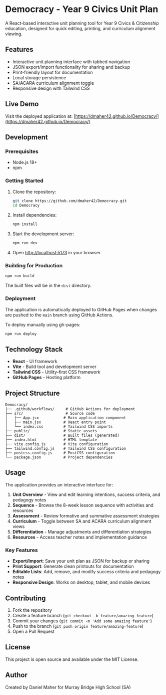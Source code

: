 # Democracy - Year 9 Civics Unit Plan

A React-based interactive unit planning tool for Year 9 Civics & Citizenship education, designed for quick editing, printing, and curriculum alignment viewing.

## Features

- Interactive unit planning interface with tabbed navigation
- JSON export/import functionality for sharing and backup
- Print-friendly layout for documentation
- Local storage persistence
- SA/ACARA curriculum alignment toggle
- Responsive design with Tailwind CSS

## Live Demo

Visit the deployed application at: [https://dmaher42.github.io/Democracy/](https://dmaher42.github.io/Democracy/)

## Development

### Prerequisites

- Node.js 18+ 
- npm

### Getting Started

1. Clone the repository:
   ```bash
   git clone https://github.com/dmaher42/Democracy.git
   cd Democracy
   ```

2. Install dependencies:
   ```bash
   npm install
   ```

3. Start the development server:
   ```bash
   npm run dev
   ```

4. Open [http://localhost:5173](http://localhost:5173) in your browser.

### Building for Production

```bash
npm run build
```

The built files will be in the `dist` directory.

### Deployment

The application is automatically deployed to GitHub Pages when changes are pushed to the `main` branch using GitHub Actions.

To deploy manually using gh-pages:

```bash
npm run deploy
```

## Technology Stack

- **React** - UI framework
- **Vite** - Build tool and development server
- **Tailwind CSS** - Utility-first CSS framework
- **GitHub Pages** - Hosting platform

## Project Structure

```
Democracy/
├── .github/workflows/     # GitHub Actions for deployment
├── src/                   # Source code
│   ├── App.jsx           # Main application component
│   ├── main.jsx          # React entry point
│   └── index.css         # Tailwind CSS imports
├── public/               # Static assets
├── dist/                 # Built files (generated)
├── index.html            # HTML template
├── vite.config.js        # Vite configuration
├── tailwind.config.js    # Tailwind CSS configuration
├── postcss.config.js     # PostCSS configuration
└── package.json          # Project dependencies
```

## Usage

The application provides an interactive interface for:

1. **Unit Overview** - View and edit learning intentions, success criteria, and pedagogy notes
2. **Sequence** - Browse the 8-week lesson sequence with activities and resources
3. **Assessment** - Review formative and summative assessment strategies
4. **Curriculum** - Toggle between SA and ACARA curriculum alignment views
5. **Differentiation** - Manage adjustments and differentiation strategies
6. **Resources** - Access teacher notes and implementation guidance

### Key Features

- **Export/Import**: Save your unit plan as JSON for backup or sharing
- **Print Support**: Generate clean printouts for documentation
- **Editable Lists**: Add, remove, and modify success criteria and pedagogy notes
- **Responsive Design**: Works on desktop, tablet, and mobile devices

## Contributing

1. Fork the repository
2. Create a feature branch (`git checkout -b feature/amazing-feature`)
3. Commit your changes (`git commit -m 'Add some amazing feature'`)
4. Push to the branch (`git push origin feature/amazing-feature`)
5. Open a Pull Request

## License

This project is open source and available under the MIT License.

## Author

Created by Daniel Maher for Murray Bridge High School (SA)